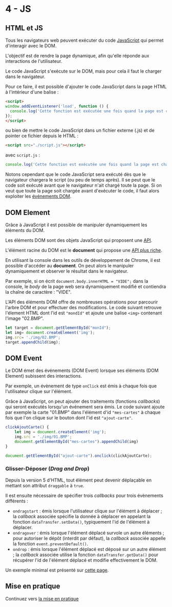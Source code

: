 # 4 - JS

## HTML et JS

Tous les navigateurs web peuvent exécuter du code [JavaScript](./JavaScript.md) qui permet d'interagir avec le DOM.

L'objectif est de rendre la page dynamique, afin qu'elle réponde aux interactions de l'utilisateur.

Le code JavaScript s'exécute sur le DOM, mais pour cela il faut le charger dans le navigateur.

Pour ce faire, il est possible d'ajouter le code JavaScript dans la page HTML à l'intérieur d'une balise :

```html
<script>
window.addEventListener('load', function () {
  console.log('Cette fonction est exécutée une fois quand la page est chargée.');
});
</script>
```

ou bien de mettre le code JavaScript dans un fichier externe (.js) et de pointer ce fichier depuis le HTML :

```html
<script src="./script.js"></script>
```

avec `script.js` :

```javascript
console.log('Cette fonction est exécutée une fois quand la page est chargée.');
```
Notons cependant que le code JavaScript sera exécuté dès que le navigateur chargera le script (ou peu de temps après). Il se peut que le code soit exécuté avant que le navigateur n'ait chargé toute la page. Si on veut que toute la page soit chargée avant d'exécuter le code, il faut alors exploiter les [événements DOM](#DOM-Event).


## DOM Element

Grâce à JavaScript il est possible de manipuler dynamiquement les éléments du DOM.

Les éléments DOM sont des objets JavaScript qui proposent une [API](https://www.w3schools.com/jsref/dom_obj_all.asp).

L'élément racine du DOM est le **document** qui propose une [API plus riche](https://www.w3schools.com/jsref/dom_obj_document.asp).

En utilisant la console dans les outils de développement de Chrome, il est possible d'accéder au **document**.
On peut alors le manipuler dynamiquement et observer le résultat dans le navigateur.

Par exemple, si on écrit ``document.body.innerHTML = "VIDE";`` dans la console, le _body_ de la page web sera dynamiquement modifié et contiendra la chaîne de caractère : "VIDE".

L'API des éléments DOM offre de nombreuses opérations pour parcourir l'arbre DOM et pour effectuer des modifications. Le code suivant retrouve l'élement HTML dont l'id est `"mondId"` et ajoute une balise `<img>` contenant l'image "02.BMP".

```javascript
let target = document.getElementById("monId");
let img= document.createElement('img');
img.src= './img/02.BMP';
target.appendChild(img);
```

## DOM Event

Le DOM émet des événements (DOM Event) lorsque ses éléments (DOM Element) subissent des interactions.

Par exemple, un évènement de type `onClick` est émis à chaque fois que l'utilisateur clique sur l'élément.

Grâce à JavaScript, on peut ajouter des traitements (fonctions _callbacks_) qui seront exécutés lorsqu'un événement sera émis.
Le code suivant ajoute par exemple la carte "01.BMP" dans l'élément d'id `"mes-cartes"` à chaque fois que l'on clique sur le bouton dont l'id est `"ajout-carte"`.

```javascript
clickAjoutCarte() {
    let img = document.createElement('img');
    img.src = './img/01.BMP';
    document.getElementById("mes-cartes").appendChild(img)
}

document.getElementById("ajout-carte").onclick(clickAjoutCarte);
```

### Glisser-Déposer (_Drag and Drop_)

Depuis la version 5 d'HTML, tout élément peut devenir déplaçable en mettant son attribut `draggable` à `true`. 

Il est ensuite nécessaire de spécifier trois _callbacks_ pour trois évènements différents :

* `ondragstart` : émis lorsque l'utilisateur clique sur l'élément à déplacer ; la _callback_ associée spécifie la donnée à déplacer en appelant la fonction `dataTransfer.setData()`, typiquement l'id de l'élément à déplacer.
* `ondragover` : émis lorsque l'élément déplacé survole un autre éléments ; pour autoriser le dépôt (interdit par défaut), la _callback_ associée appelle la fonction `event.preventDefault()`.
* `ondrop` : émis lorsque l'élément déplacé est déposé sur un autre élément ; la _callback_ associée utilise la fonction `dataTransfer.getData()` pour récupérer l'id de l'élément déplacé et modifie effectivement le DOM.

Un exemple minimal est présenté sur [cette page](https://www.w3schools.com/html/html5_draganddrop.asp).


## Mise en pratique

Continuez vers [la mise en pratique](./exo.md) 
